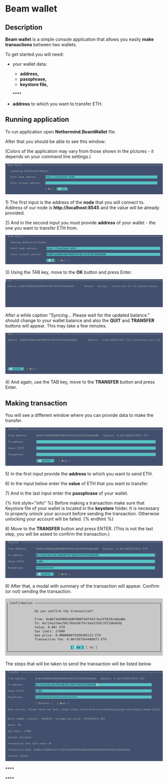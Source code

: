 # Beam wallet

## Description 

**Beam wallet** is a simple console application that allows you easily **make transactions** between two wallets.

To get started you will need:

* your wallet data:

  * **address,**
  * **passphrase,**
  * **keystore file,**

  \*\*\*\*

* **address** to which you want to transfer ETH.

## Running application

To run application open **Nethermind.BeamWallet** file.

After that you should be able to see this window: 

\(Colors of the application may vary from those shown in the pictures - it depends on your command line settings.\)

![](../.gitbook/assets/image%20%2891%29.png)

1\) The first input is the address of the **node** that you will connect to. Address of our node is **http://localhost:8545** and the value will be already provided.

2\) And in the second input you must provide **address** of your wallet - the one you want to transfer ETH from.

![](../.gitbook/assets/image%20%2883%29.png)

3\) Using the TAB key, move to the **OK** button and press Enter.

![](../.gitbook/assets/image%20%2889%29.png)

After a while caption "Syncing... Please wait for the updated balance." should change to your wallet balance and also the **QUIT** and **TRANSFER** buttons will appear. This may take a few minutes.

![](../.gitbook/assets/image%20%2887%29.png)

4\) And again, use the TAB key, move to the **TRANSFER** button and press Enter.

## Making transaction

You will see a different window where you can provide data to make the transfer.

![](../.gitbook/assets/image%20%2884%29.png)

5\) In the first input provide the **address** to which you want to send ETH.

6\) In the input below enter the **value** of ETH that you want to transfer.

7\) And in the last input enter the **passphrase** of your wallet.

{% hint style="info" %}
Before making a transaction make sure that Keystore file of your wallet is located in the **keystore** folder. It is necessary to properly unlock your account before sending the transaction. Otherwise unlocking your account will be failed.
{% endhint %}

8\) Move to the **TRANSFER** button and press ENTER. \(This is not the last step, you will be asked to confirm the transaction.\)

![](../.gitbook/assets/image%20%2885%29.png)

9\) After that, a modal with summary of the transaction will appear. Confirm \(or not\) sending the transaction.

![](../.gitbook/assets/image%20%2886%29.png)

The steps that will be taken to send the transaction will be listed below.

![](../.gitbook/assets/image%20%2888%29.png)



\*\*\*\*



\*\*\*\*








